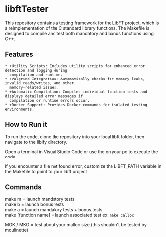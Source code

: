# libftTester

This repository contains a testing framework for the LibFT project, which is a reimplementation of the C standard library functions. The Makefile is designed to compile and test both mandatory and bonus functions using C++.

## Features

    * +Utility Scripts: Includes utility scripts for enhanced error detection and logging during 
	  compilation and runtime.
    * +Valgrind Integration: Automatically checks for memory leaks, invalid reads/writes, and other 
	  memory-related issues.
    * +Automatic Compilation: Compiles individual function tests and displays detailed error messages if 
	  compilation or runtime errors occur.
    * +Docker Support: Provides Docker commands for isolated testing environments.

## How to Run it

To run the code, clone the repository into your local libft folder, then navigate to the libify directory.

Open a terminal in Visual Studio Code or use the on your pc to execute the code.

If you encounter a file not found error, customize the LIBFT_PATH variable in the Makefile to point to your libft project

## Commands
make m = launch mandatory tests  
make b = launch bonus tests  
make a = launch mandatory tests + bonus tests  
make [function name] = launch associated test ex: `make calloc`     


MOK / MKO = test about your malloc size (this shouldn't be tested by moulinette)
